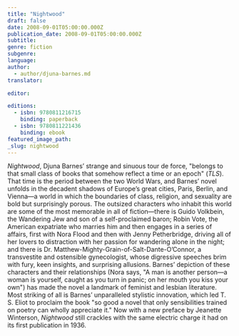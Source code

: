 ```yaml
---
title: "Nightwood"
draft: false
date: 2008-09-01T05:00:00.000Z
publication_date: 2008-09-01T05:00:00.000Z
subtitle:
genre: fiction
subgenre:
language:
author:
  - author/djuna-barnes.md
translator:

editor:

editions:
  - isbn: 9780811216715
    binding: paperback
  - isbn: 9780811221436
    binding: ebook
featured_image_path:
_slug: nightwood
---
```


_Nightwood_, Djuna Barnes’ strange and sinuous tour de force, "belongs to that small class of books that somehow reflect a time or an epoch" (_TLS_). That time is the period between the two World Wars, and Barnes’ novel unfolds in the decadent shadows of Europe’s great cities, Paris, Berlin, and Vienna—a world in which the boundaries of class, religion, and sexuality are bold but surprisingly porous. The outsized characters who inhabit this world are some of the most memorable in all of fiction—there is Guido Volkbein, the Wandering Jew and son of a self-proclaimed baron; Robin Vote, the American expatriate who marries him and then engages in a series of affairs, first with Nora Flood and then with Jenny Petherbridge, driving all of her lovers to distraction with her passion for wandering alone in the night; and there is Dr. Matthew-Mighty-Grain-of-Salt-Dante-O’Connor, a transvestite and ostensible gynecologist, whose digressive speeches brim with fury, keen insights, and surprising allusions. Barnes’ depiction of these characters and their relationships (Nora says, "A man is another person—a woman is yourself, caught as you turn in panic; on her mouth you kiss your own") has made the novel a landmark of feminist and lesbian literature. Most striking of all is Barnes’ unparalleled stylistic innovation, which led T. S. Eliot to proclaim the book "so good a novel that only sensibilities trained on poetry can wholly appreciate it." Now with a new preface by Jeanette Winterson, _Nightwood_ still crackles with the same electric charge it had on its first publication in 1936.


